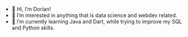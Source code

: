 - 👋 Hi, I’m Dorian!
- 👀 I’m interested in anything that is data science and webdev related.
- 🌱 I’m currently learning Java and Dart, while trying to improve my SQL and Python skills.

<!---
dcarrillo9181/dcarrillo9181 is a ✨ special ✨ repository because its `README.md` (this file) appears on your GitHub profile.
You can click the Preview link to take a look at your changes.
--->
